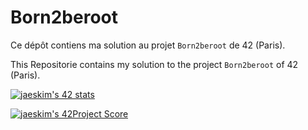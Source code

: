 # Born2beroot

Ce dépôt contiens ma solution au projet `Born2beroot` de 42 (Paris).

This Repositorie contains my solution to the project `Born2beroot` of 42 (Paris).

[![jaeskim's 42 stats](https://badge42.herokuapp.com/api/stats/cmaginot?cursus=42cursus&privacyName=true)](https://github.com/JaeSeoKim/badge42)

[![jaeskim's 42Project Score](https://badge42.herokuapp.com/api/project/cmaginot/Born2beroot)](https://github.com/JaeSeoKim/badge42)
